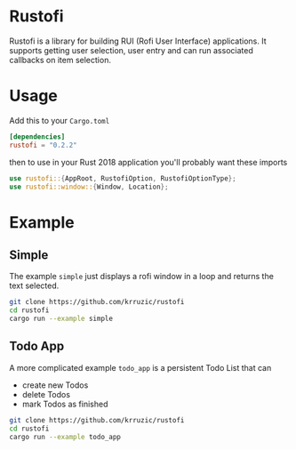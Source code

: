 Rustofi
=======

Rustofi is a library for building RUI (Rofi User Interface) applications.
It supports getting user selection, user entry and can run associated callbacks on item selection.

# Usage
Add this to your `Cargo.toml`
```toml
[dependencies]
rustofi = "0.2.2"
```

then to use in your Rust 2018 application you'll probably want these imports
```rust
use rustofi::{AppRoot, RustofiOption, RustofiOptionType};
use rustofi::window::{Window, Location};
```

# Example

## Simple
The example `simple` just displays a rofi window in a loop and returns the text selected.
```bash
git clone https://github.com/krruzic/rustofi
cd rustofi
cargo run --example simple
```

## Todo App
A more complicated example `todo_app` is a persistent Todo List that can
- create new Todos
- delete Todos
- mark Todos as finished

```bash
git clone https://github.com/krruzic/rustofi
cd rustofi
cargo run --example todo_app
```

